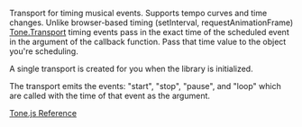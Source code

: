 Transport for timing musical events. Supports tempo curves and time changes. Unlike browser-based timing (setInterval, requestAnimationFrame) [Tone.Transport](https://tonejs.github.io/docs/#Transport) timing events pass in the exact time of the scheduled event in the argument of the callback function. Pass that time value to the object you're scheduling. 

A single transport is created for you when the library is initialized. 

The transport emits the events: "start", "stop", "pause", and "loop" which are called with the time of that event as the argument.

[Tone.js Reference](https://tonejs.github.io/docs/#Transport)